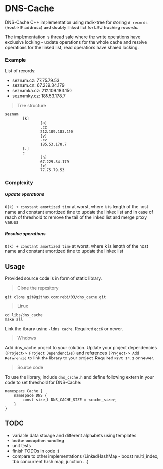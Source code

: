 DNS-Cache
========

DNS-Cache C++ implementation using radix-tree for storing `A records`
(host->IP address) and doubly linked list for LRU trashing records.

The implementation is thread safe where the write operations have exclusive
locking - update operations for the whole cache and resolve operations for
the linked list, read operations have shared locking.

### Example

 List of records:
* seznam.cz: 77.75.79.53
* seznam.cn: 67.229.34.179
* seznamka.cz: 212.109.183.150
* seznamky.cz: 185.53.178.7

> Tree structure

    seznam
            [k]
                    [a]
                    .cz
                    212.109.183.150
                    [y]
                    .cz
                    185.53.178.7
            [.]
            c
                    [n]
                    67.229.34.179
                    [z]
                    77.75.79.53

### Complexity

##### Update operations

`O(k) + constant amortized time` at worst, where k is length of the host name
and constant amortized time to update the linked list and in case of reach of threshold
to remove the tail of the linked list and merge proxy values

##### Resolve operations

`O(k) + constant amortized time` at worst, where k is length of the host name
and constant amortized time to update the linked list

Usage
------------

Provided source code is in form of static library.

> Clone the repository

    git clone git@github.com:rebit03/dns_cache.git

> Linux

    cd libs/dns_cache
    make all

Link the library using `-ldns_cache`. Required `gcc6` or newer.

> Windows

Add dns_cache project to your solution. Update your project dependencies
`(Project-> Project Dependencies)` and references `(Project-> Add Reference)`
to link the library to your project. Required `MSVC 14.2` or newer.

> Source code

 To use the library, include `dns_cache.h` and define following extern in your
code to set threshold for DNS-Cache:

```<language>
namespace Cache {
	namespace DNS {
		const size_t DNS_CACHE_SIZE = <cache_size>;
	}
}
```

TODO
-----------------------
 * variable data storage and different alphabets using templates
 * better exception handling
 * unit tests
 * finish TODOs in code :)
 * compare to other implementations (LinkedHashMap - boost multi_index,
tbb concurrent hash map, junction ...)
 